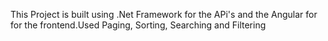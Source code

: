 This Project is built using .Net Framework for the APi's and the Angular for for the frontend.Used Paging, Sorting, Searching and Filtering

